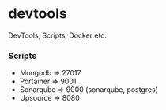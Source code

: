 # devtools
DevTools, Scripts, Docker etc.

### Scripts
* Mongodb => 27017
* Portainer => 9001
* Sonarqube => 9000 (sonarqube, postgres)
* Upsource => 8080
